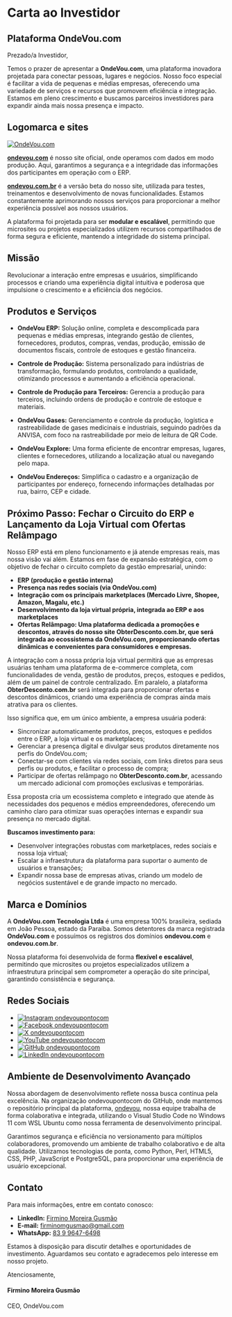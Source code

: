 # Carta ao Investidor

## Plataforma OndeVou.com
Prezado/a Investidor,

Temos o prazer de apresentar a **OndeVou.com**, uma plataforma inovadora projetada para conectar pessoas, lugares e negócios. Nosso foco especial é facilitar a vida de pequenas e médias empresas, oferecendo uma variedade de serviços e recursos que promovem eficiência e integração. Estamos em pleno crescimento e buscamos parceiros investidores para expandir ainda mais nossa presença e impacto.

## Logomarca e sites
[![OndeVou.com](https://ondevou.com/img/ondevou.com_logomarca_inpi.png)](https://ondevou.com)

[**ondevou.com**](https://ondevou.com) é nosso site oficial, onde operamos com dados em modo produção. Aqui, garantimos a segurança e a integridade das informações dos participantes em operação com o ERP.

[**ondevou.com.br**](https://ondevou.com.br) é a versão beta do nosso site, utilizada para testes, treinamentos e desenvolvimento de novas funcionalidades. Estamos constantemente aprimorando nossos serviços para proporcionar a melhor experiência possível aos nossos usuários.

A plataforma foi projetada para ser **modular e escalável**, permitindo que microsites ou projetos especializados utilizem recursos compartilhados de forma segura e eficiente, mantendo a integridade do sistema principal.

## Missão

Revolucionar a interação entre empresas e usuários, simplificando processos e criando uma experiência digital intuitiva e poderosa que impulsione o crescimento e a eficiência dos negócios.

## Produtos e Serviços

- **OndeVou ERP:** Solução online, completa e descomplicada para pequenas e médias empresas, integrando gestão de clientes, fornecedores, produtos, compras, vendas, produção, emissão de documentos fiscais, controle de estoques e gestão financeira.

- **Controle de Produção:** Sistema personalizado para indústrias de transformação, formulando produtos, controlando a qualidade, otimizando processos e aumentando a eficiência operacional.

- **Controle de Produção para Terceiros:** Gerencia a produção para terceiros, incluindo ordens de produção e controle de estoque e materiais.

- **OndeVou Gases:** Gerenciamento e controle da produção, logística e rastreabilidade de gases medicinais e industriais, seguindo padrões da ANVISA, com foco na rastreabilidade por meio de leitura de QR Code.

- **OndeVou Explore:** Uma forma eficiente de encontrar empresas, lugares, clientes e fornecedores, utilizando a localização atual ou navegando pelo mapa.

- **OndeVou Endereços:** Simplifica o cadastro e a organização de participantes por endereço, fornecendo informações detalhadas por rua, bairro, CEP e cidade.

## Próximo Passo: Fechar o Circuito do ERP e Lançamento da Loja Virtual com Ofertas Relâmpago

Nosso ERP está em pleno funcionamento e já atende empresas reais, mas nossa visão vai além. Estamos em fase de expansão estratégica, com o objetivo de fechar o circuito completo da gestão empresarial, unindo:

- **ERP (produção e gestão interna)**
- **Presença nas redes sociais (via OndeVou.com)**
- **Integração com os principais marketplaces (Mercado Livre, Shopee, Amazon, Magalu, etc.)**
- **Desenvolvimento da loja virtual própria, integrada ao ERP e aos marketplaces**
- **Ofertas Relâmpago: Uma plataforma dedicada a promoções e descontos, através do nosso site **ObterDesconto.com.br**, que será integrada ao ecossistema da OndeVou.com, proporcionando ofertas dinâmicas e convenientes para consumidores e empresas.**

A integração com a nossa própria loja virtual permitirá que as empresas usuárias tenham uma plataforma de e-commerce completa, com funcionalidades de venda, gestão de produtos, preços, estoques e pedidos, além de um painel de controle centralizado. Em paralelo, a plataforma ****ObterDesconto.com.br**** será integrada para proporcionar ofertas e descontos dinâmicos, criando uma experiência de compras ainda mais atrativa para os clientes.

Isso significa que, em um único ambiente, a empresa usuária poderá:

- Sincronizar automaticamente produtos, preços, estoques e pedidos entre o ERP, a loja virtual e os marketplaces;  
- Gerenciar a presença digital e divulgar seus produtos diretamente nos perfis do OndeVou.com;  
- Conectar-se com clientes via redes sociais, com links diretos para seus perfis ou produtos, e facilitar o processo de compra;  
- Participar de ofertas relâmpago no ****ObterDesconto.com.br****, acessando um mercado adicional com promoções exclusivas e temporárias.  

Essa proposta cria um ecossistema completo e integrado que atende às necessidades dos pequenos e médios empreendedores, oferecendo um caminho claro para otimizar suas operações internas e expandir sua presença no mercado digital.

**Buscamos investimento para:**

- Desenvolver integrações robustas com marketplaces, redes sociais e nossa loja virtual;  
- Escalar a infraestrutura da plataforma para suportar o aumento de usuários e transações;  
- Expandir nossa base de empresas ativas, criando um modelo de negócios sustentável e de grande impacto no mercado.

## Marca e Domínios

A **OndeVou.com Tecnologia Ltda** é uma empresa 100% brasileira, sediada em João Pessoa, estado da Paraíba. Somos detentores da marca registrada **OndeVou.com** e possuímos os registros dos domínios **ondevou.com** e **ondevou.com.br**.

Nossa plataforma foi desenvolvida de forma **flexível e escalável**, permitindo que microsites ou projetos especializados utilizem a infraestrutura principal sem comprometer a operação do site principal, garantindo consistência e segurança.

## Redes Sociais

- [![Instagram](https://ondevou.com.br/icon/instagram.png) ondevoupontocom](https://instagram.com/ondevoupontocom)  
- [![Facebook](https://ondevou.com.br/icon/facebook.png) ondevoupontocom](https://facebook.com/ondevoupontocom)  
- [![X](https://ondevou.com.br/icon/x.png?v2) ondevoupontocom](https://x.com/ondevoupontocom)  
- [![YouTube](https://ondevou.com.br/icon/youtube.png) ondevoupontocom](https://youtube.com/ondevoupontocom)  
- [![GitHub](https://ondevou.com.br/icon/github.png) ondevoupontocom](https://github.com/ondevoupontocom)  
- [![LinkedIn](https://ondevou.com.br/icon/linkedin.png) ondevoupontocom](https://linkedin.com/company/ondevoupontocom)  

## Ambiente de Desenvolvimento Avançado

Nossa abordagem de desenvolvimento reflete nossa busca contínua pela excelência. Na organização ondevoupontocom do GitHub, onde mantemos o repositório principal da plataforma, [ondevou](https://github.com/ondevoupontocom/ondevou), nossa equipe trabalha de forma colaborativa e integrada, utilizando o Visual Studio Code no Windows 11 com WSL Ubuntu como nossa ferramenta de desenvolvimento principal.

Garantimos segurança e eficiência no versionamento para múltiplos colaboradores, promovendo um ambiente de trabalho colaborativo e de alta qualidade. Utilizamos tecnologias de ponta, como Python, Perl, HTML5, CSS, PHP, JavaScript e PostgreSQL, para proporcionar uma experiência de usuário excepcional.

## Contato

Para mais informações, entre em contato conosco:

- **LinkedIn:** [Firmino Moreira Gusmão](https://www.linkedin.com/in/firminomgusmao)  
- **E-mail:** firminomgusmao@gmail.com  
- **WhatsApp:** [83 9 9647-6498](https://wa.me/5583996476498)  

Estamos à disposição para discutir detalhes e oportunidades de investimento. Aguardamos seu contato e agradecemos pelo interesse em nosso projeto.

Atenciosamente,  

#### Firmino Moreira Gusmão  
CEO, OndeVou.com  

